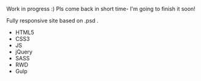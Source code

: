 Work in progress :) Pls come back in short time- I'm going to finish it soon! 

Fully responsive site based on .psd . 

- HTML5
- CSS3
- JS 
- jQuery
- SASS
- RWD
- Gulp



